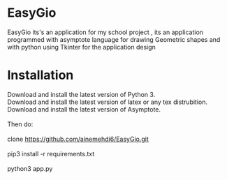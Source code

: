 # EasyGio
 
EasyGio its's an application for my school project , its an application programmed with asymptote language for drawing Geometric shapes and with python using Tkinter for the application design

#    Installation

Download and install the latest version of Python 3.<br>
Download and install the latest version of latex or any tex distrubition.<br>
Download and install the latest version of Asymptote.<br>
<br>
Then do:
<br><br>
clone https://github.com/ainemehdi6/EasyGio.git
<br><br>
pip3 install -r requirements.txt
<br><br>
python3 app.py


